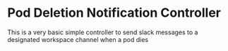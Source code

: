 # Pod Deletion Notification Controller

This is a very basic simple controller to send slack messages to a designated  workspace channel when a pod dies